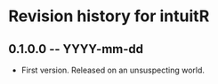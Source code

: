 # Revision history for intuitR

## 0.1.0.0 -- YYYY-mm-dd

* First version. Released on an unsuspecting world.
